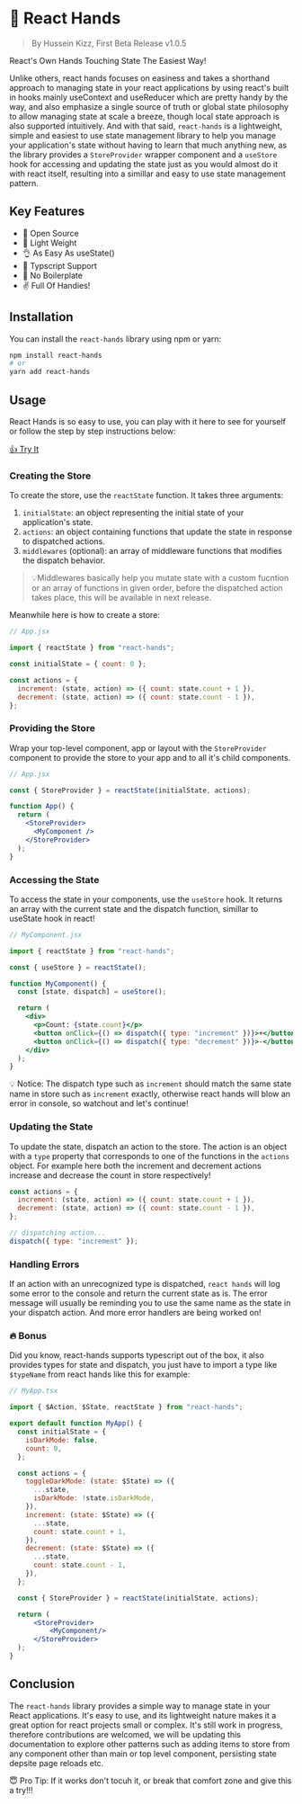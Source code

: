 # 🧤 React Hands

> By Hussein Kizz, First Beta Release v1.0.5

React's Own Hands Touching State The Easiest Way!

Unlike others, react hands focuses on easiness and takes a shorthand approach to managing state in your react applications by using react's built in hooks mainly useContext and useReducer which are pretty handy by the way, and also emphasize a single source of truth or global state philosophy to allow managing state at scale a breeze, though local state approach is also supported intuitively. And with that said, `react-hands` is a lightweight, simple and easiest to use state management library to help you manage your application's state without having to learn that much anything new, as the library provides a `StoreProvider` wrapper component and a `useStore` hook for accessing and updating the state just as you would almost do it with react itself, resulting into a simillar and easy to use state management pattern.

## Key Features

- 👐 Open Source
- 🤏 Light Weight
- 👌 As Easy As useState()
- 👏 Typscript Support
- 🙏 No Boilerplate
- ✌️ Full Of Handies!

## Installation

You can install the `react-hands` library using npm or yarn:

```bash
npm install react-hands
# or
yarn add react-hands
```

## Usage

React Hands is so easy to use, you can play with it here to see for yourself or follow the step by step instructions below:

[👍 Try It](https://stackblitz.com/edit/vitejs-vite-zrvz8l?embed=1&file=src/App.jsx&theme=dark&view=preview)

### Creating the Store

To create the store, use the `reactState` function. It takes three arguments:

1. `initialState`: an object representing the initial state of your application's state.
2. `actions`: an object containing functions that update the state in response to dispatched actions.
3. `middlewares` (optional): an array of middleware functions that modifies the dispatch behavior.

> 💡Middlewares basically help you mutate state with a custom fucntion or an array of functions in given order, before the dispatched action takes place, this will be available in next release.

Meanwhile here is how to create a store:

``` jsx
// App.jsx

import { reactState } from "react-hands";

const initialState = { count: 0 };

const actions = {
  increment: (state, action) => ({ count: state.count + 1 }),
  decrement: (state, action) => ({ count: state.count - 1 }),
};

```

### Providing the Store

Wrap your top-level component, app or layout with the `StoreProvider` component to provide the store to your app and to all it's child components.

```jsx
// App.jsx

const { StoreProvider } = reactState(initialState, actions);

function App() {
  return (
    <StoreProvider>
      <MyComponent />
    </StoreProvider>
  );
}
```

### Accessing the State

To access the state in your components, use the `useStore` hook. It returns an array with the current state and the dispatch function, simillar to useState hook in react!

```jsx
// MyComponent.jsx

import { reactState } from "react-hands";

const { useStore } = reactState();

function MyComponent() {
  const [state, dispatch] = useStore();

  return (
    <div>
      <p>Count: {state.count}</p>
      <button onClick={() => dispatch({ type: "increment" })}>+</button>
      <button onClick={() => dispatch({ type: "decrement" })}>-</button>
    </div>
  );
}
```

💡 Notice: The dispatch type such as `increment` should match the same state name in store such as `increment`  exactly, otherwise react hands will blow an error in console, so watchout and let's continue!

### Updating the State

To update the state, dispatch an action to the store. The action is an object with a `type` property that corresponds to one of the functions in the `actions` object. For example here both the increment and decrement actions increase and decrease the count in store respectively!

```jsx
const actions = {
  increment: (state, action) => ({ count: state.count + 1 }),
  decrement: (state, action) => ({ count: state.count - 1 }),
};

// dispatching action...
dispatch({ type: "increment" });
```

### Handling Errors

If an action with an unrecognized type is dispatched, `react hands` will log some error to the console and return the current state as is. The error message will usually be reminding you to use the same name as the state in your dispatch action. And more error handlers are being worked on!

### 🔥 Bonus

Did you know, react-hands supports typescript out of the box, it also provides types for state and dispatch, you just have to import a type like `$typeName` from react hands like this for example:

```jsx
// MyApp.tsx

import { $Action, $State, reactState } from "react-hands";

export default function MyApp() {
  const initialState = {
    isDarkMode: false,
    count: 0,
  };

  const actions = {
    toggleDarkMode: (state: $State) => ({
      ...state,
      isDarkMode: !state.isDarkMode,
    }),
    increment: (state: $State) => ({
      ...state,
      count: state.count + 1,
    }),
    decrement: (state: $State) => ({
      ...state,
      count: state.count - 1,
    }),
  };

  const { StoreProvider } = reactState(initialState, actions);

  return (
      <StoreProvider>
          <MyComponent/>
      </StoreProvider>
  );
}

```

## Conclusion

The `react-hands` library provides a simple way to manage state in your React applications. It's easy to use, and its lightweight nature makes it a great option for react projects small or complex. It's still work in progress, therefore contributions are welcomed, we will be updating this documentation to explore other patterns such as adding items to store from any component other than main or top level component, persisting state depsite page reloads etc.

😇 Pro Tip: If it works don't tocuh it, or break that comfort zone and give this a try!!!
